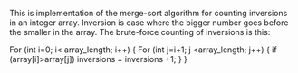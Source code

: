 This is implementation of the merge-sort algorithm for counting inversions in an integer array.
Inversion is case where the bigger number goes before the smaller in the array.
The brute-force counting of inversions is this:

For (int i=0; i< array_length; i++) {
	For (int j=i+1; j <array_length; j++) {
               if (array[i]>array[j])
		inversions = inversions +1;
	}
} 
